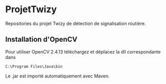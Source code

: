 # ProjetTwizy
Repositories du projet Twizy de détection de signalisation routière.

## Installation d'OpenCV
Pour utiliser OpenCV 2.4.13 téléchargez et déplacez la dll correspondante dans
```
C:\Program Files\Java\bin
```
Le .jar est importé automatiquement avec Maven.
